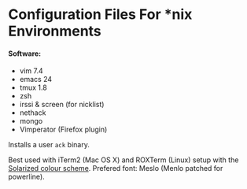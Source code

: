 # Configuration Files For *nix Environments

#### Software:
- vim 7.4
- emacs 24
- tmux 1.8
- zsh
- irssi & screen (for nicklist)
- nethack
- mongo
- Vimperator (Firefox plugin)

Installs a user `ack` binary.

Best used with iTerm2 (Mac OS X) and ROXTerm (Linux) setup with the [Solarized colour scheme][solarized].
Prefered font: Meslo (Menlo patched for powerline).

[solarized]: http://ethanschoonover.com/solarized
